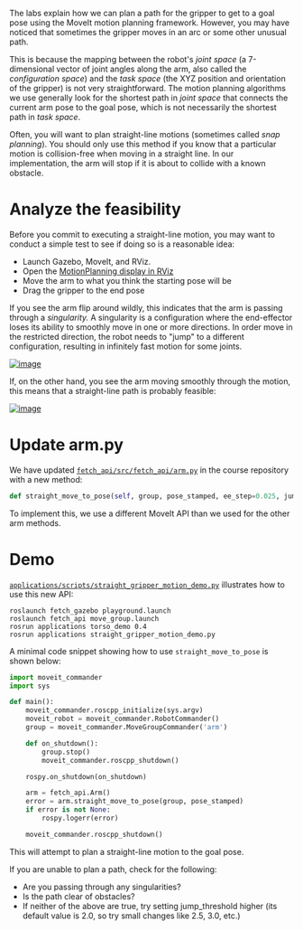 The labs explain how we can plan a path for the gripper to get to a goal pose using the MoveIt motion planning framework.
However, you may have noticed that sometimes the gripper moves in an arc or some other unusual path.

This is because the mapping between the robot's *joint space* (a 7-dimensional vector of joint angles along the arm, also called the *configuration space*) and the *task space* (the XYZ position and orientation of the gripper) is not very straightforward.
The motion planning algorithms we use generally look for the shortest path in *joint space* that connects the current arm pose to the goal pose, which is not necessarily the shortest path in *task space*.

Often, you will want to plan straight-line motions (sometimes called *snap planning*).
You should only use this method if you know that a particular motion is collision-free when moving in a straight line.
In our implementation, the arm will stop if it is about to collide with a known obstacle.

# Analyze the feasibility
Before you commit to executing a straight-line motion, you may want to conduct a simple test to see if doing so is a reasonable idea:

- Launch Gazebo, MoveIt, and RViz.
- Open the [MotionPlanning display in RViz](Tutorial%3A-MoveIt-RViz-plugin)
- Move the arm to what you think the starting pose will be
- Drag the gripper to the end pose

If you see the arm flip around wildly, this indicates that the arm is passing through a *singularity.*
A singularity is a configuration where the end-effector loses its ability to smoothly move in one or more directions.
In order move in the restricted direction, the robot needs to "jump" to a different configuration, resulting in infinitely fast motion for some joints.

[![image](https://media.giphy.com/media/5QYiYtvoGYIY4xaRQG/giphy.gif)](https://www.youtube.com/watch?v=uWlkP24fSuc)

If, on the other hand, you see the arm moving smoothly through the motion, this means that a straight-line path is probably feasible:

[![image](https://media.giphy.com/media/1msK2e5i1CRlOqPluA/giphy.gif)](https://youtu.be/veyns2mynxs)

# Update arm.py
We have updated [`fetch_api/src/fetch_api/arm.py`](https://github.com/cse481wi18/cse481wi18/blob/indigo-devel/fetch_api/src/fetch_api/arm.py#L239) in the course repository with a new method:
```py
def straight_move_to_pose(self, group, pose_stamped, ee_step=0.025, jump_threshold=2.0)
```

To implement this, we use a different MoveIt API than we used for the other arm methods.

# Demo
[`applications/scripts/straight_gripper_motion_demo.py`](https://github.com/cse481wi18/cse481wi18/blob/indigo-devel/applications/scripts/straight_gripper_motion_demo.py) illustrates how to use this new API:
```
roslaunch fetch_gazebo playground.launch
roslaunch fetch_api move_group.launch
rosrun applications torso_demo 0.4
rosrun applications straight_gripper_motion_demo.py
```

A minimal code snippet showing how to use `straight_move_to_pose` is shown below:
```py
import moveit_commander
import sys

def main():
    moveit_commander.roscpp_initialize(sys.argv)
    moveit_robot = moveit_commander.RobotCommander()
    group = moveit_commander.MoveGroupCommander('arm')

    def on_shutdown():
        group.stop()
        moveit_commander.roscpp_shutdown()

    rospy.on_shutdown(on_shutdown)

    arm = fetch_api.Arm()
    error = arm.straight_move_to_pose(group, pose_stamped)
    if error is not None:
        rospy.logerr(error)

    moveit_commander.roscpp_shutdown()
```

This will attempt to plan a straight-line motion to the goal pose.

If you are unable to plan a path, check for the following:
- Are you passing through any singularities?
- Is the path clear of obstacles?
- If neither of the above are true, try setting jump_threshold higher (its default value is 2.0, so try small changes like 2.5, 3.0, etc.)